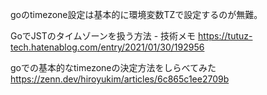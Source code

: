 goのtimezone設定は基本的に環境変数TZで設定するのが無難。

GoでJSTのタイムゾーンを扱う方法 - 技術メモ
https://tutuz-tech.hatenablog.com/entry/2021/01/30/192956

goでの基本的なtimezoneの決定方法をしらべてみた
https://zenn.dev/hiroyukim/articles/6c865c1ee2709b
